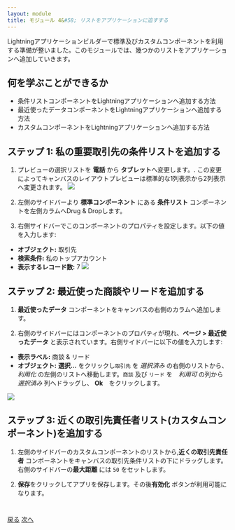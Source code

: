 ```yaml
---
layout: module
title: モジュール 4&#58; リストをアプリケーションに追すする
---
```

Lightningアプリケーションビルダーで標準及びカスタムコンポーネントを利用する準備が整いました。このモジュールでは、幾つかのリストをアプリケーションへ追加していきます。

## 何を学ぶことができるか
- 条件リストコンポーネントをLightningアプリケーションへ追加する方法
- 最近使ったデータコンポーネントをLightningアプリケーションへ追加する方法
- カスタムコンポーネントをLightningアプリケーションへ追加する方法

## ステップ 1: 私の重要取引先の条件リストを追加する

1. プレビューの選択リストを **電話** から **タブレット**へ変更します。. この変更によってキャンバスのレイアウトプレビューは標準的な1列表示から2列表示へ変更されます。
![](images/tabletpreview.png)
2. 左側のサイドバーより **標準コンポーネント** にある **条件リスト** コンポーネントを左側カラムへDrug & Dropします。

3. 右側サイドバーでこのコンポーネントのプロパティを設定します。以下の値を入力します:
  - **オブジェクト:** 取引先
  - **検索条件:** 私のトップアカウント
  - **表示するレコード数:** 7
![](images/addfilterlist.png)

## ステップ 2: 最近使った商談やリードを追加する

1. **最近使ったデータ** コンポーネントをキャンバスの右側のカラムへ追加します。

2. 右側のサイドバーにはコンポーネントのプロパティが現れ、**ページ > 最近使ったデータ** と表示されています。右側サイドバーに以下の値を入力します:
  - **表示ラベル:** 商談 & リード
  - **オブジェクト:** **選択...** をクリックし`取引先` を *選択済み* の右側のリストから、 *利用化* の左側のリストへ移動します。`商談` 及び `リード` を　*利用可* の列から *選択済み* 列へドラッグし、 **Ok**　をクリックします。

![](images/opptyleaditems.png)
## ステップ 3: 近くの取引先責任者リスト(カスタムコンポーネント)を追加する

1. 左側のサイドバーのカスタムコンポーネントのリストから,**近くの取引先責任者** コンポーネントをキャンバスの取引先条件リストの下にドラッグします。右側のサイドバーの**最大距離** には `50` をセットします。

2. **保存**をクリックしてアプリを保存します。その後**有効化** ボタンが利用可能になります。


<div class="row" style="margin-top:40px;">
<div class="col-sm-12">
<a href="create-apex-controller.html" class="btn btn-default"><i class="glyphicon glyphicon-chevron-left"></i> 戻る</a>
<a href="create-contactlist-component.html" class="btn btn-default pull-right">次へ <i class="glyphicon glyphicon-chevron-right"></i></a>
</div>
</div>
